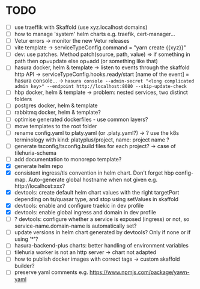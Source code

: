 # TODO

- [ ] use traeffik with Skaffold (use xyz.localhost domains)
- [ ] how to manage 'system' helm charts e.g. traefik, cert-manager...
- [ ] Vetur errors -> monitor the new Vetur releases
- [ ] vite template -> serviceTypeConfig.command = "yarn create {{xyz}}"
- [ ] dev: use patches. Method patch(source, path, value) => if something in path then op=update else op=add (or something like that)
- [ ] hasura docker, helm & template
      -> listen to events through the skaffold http API
      -> serviceTypeConfig.hooks.ready/start [name of the event] = hasura console...
      -> `hasura console --admin-secret "<long complicated admin key>" --endpoint http://localhost:8080 --skip-update-check`
- [ ] hbp docker, helm & template
      -> problem: nested services, two distinct folders
- [ ] postgres docker, helm & template
- [ ] rabbitmq docker, helm & template?
- [ ] optimise generated dockerfiles - use common layers?
- [ ] move templates to the root folder
- [ ] rename config.yaml to platy.yaml (or .platy.yaml?) -> ? use the k8s terminology with kind: platyplus/project, name: project name ?
- [ ] generate tsconfig/tsconfig.build files for each project? -> case of tilehuria-schema
- [ ] add documentation to monorepo template?
- [x] generate helm repo
- [x] consistent ingress/tls convention in helm chart. Don't forget hbp config-map. Auto-generate global hostname when not given e.g. http://localhost:xxx?
- [x] devtools: create default helm chart values with the right targetPort depending on ts/quasar type, and stop using setValues in skaffold
- [x] devtools: enable and configure traekic in dev profile
- [x] devtools: enable global ingress and domain in dev profile
- [ ] ? devtools: configure whether a service is exposed (ingress) or not, so service-name.domain-name is automatically set?
- [ ] update versions in helm chart generated by devtools? Only if none or if using '\*'?
- [ ] hasura-backend-plus charts: better handling of environment variables
- [ ] tilehuria worker is not an http server -> chart not adapted
- [ ] how to publish docker images with correct tags -> custom skaffold builder?
- [ ] preserve yaml comments e.g. https://www.npmjs.com/package/yawn-yaml
